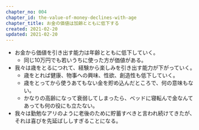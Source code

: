 ```yaml
---
chapter_no: 004
chapter_id: the-value-of-money-declines-with-age
chapter_title: お金の価値は加齢とともに低下する
created: 2021-02-20
updated: 2021-02-20
---
```

- お金から価値を引き出す能力は年齢とともに低下していく。
  - 同じ10万円でも若いうちに使った方が価値がある。
- 我々は歳をとるにつれて、経験から楽しみを引き出す能力が下がっていく。
  - 歳をとれば健康、物事への興味、性欲、創造性も低下していく。
  - 歳をとってから使うあてもない金を貯め込んだところで、何の意味もない。
  - かなりの高齢になって衰弱してしまったら、ベッドに寝転んで金なんてあっても何の役にも立たない。
- 我々は勤勉なアリのように老後のために貯蓄すべきと言われ続けてきたが、それは喜びを先延ばししすぎることになる。

